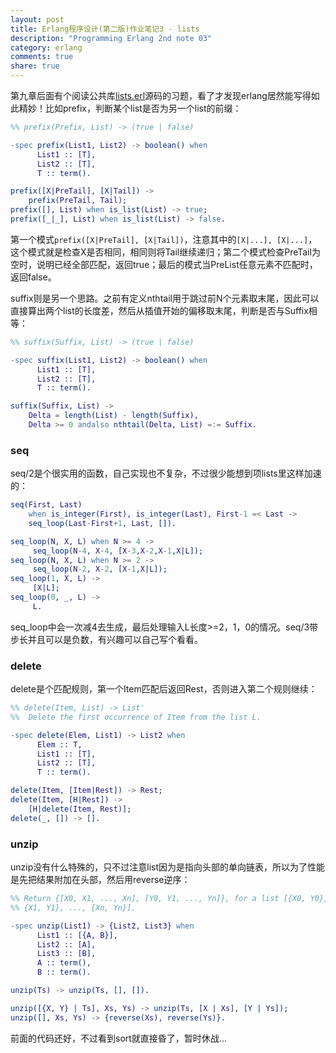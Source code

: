 ```yaml
---
layout: post
title: Erlang程序设计(第二版)作业笔记3 - lists
description: "Programming Erlang 2nd note 03"
category: erlang
comments: true
share: true
---
```


第九章后面有个阅读公共库[lists.erl](https://github.com/erlang/otp/blob/maint/lib/stdlib/src/lists.erl)源码的习题，看了才发现erlang居然能写得如此精妙！比如prefix，判断某个list是否为另一个list的前缀：

~~~erlang
%% prefix(Prefix, List) -> (true | false)

-spec prefix(List1, List2) -> boolean() when
      List1 :: [T],
      List2 :: [T],
      T :: term().

prefix([X|PreTail], [X|Tail]) ->
    prefix(PreTail, Tail);
prefix([], List) when is_list(List) -> true;
prefix([_|_], List) when is_list(List) -> false.
~~~

第一个模式`prefix([X|PreTail], [X|Tail])`，注意其中的`[X|...], [X|...]`，这个模式就是检查X是否相同，相同则将Tail继续递归；第二个模式检查PreTail为空时，说明已经全部匹配，返回true；最后的模式当PreList任意元素不匹配时，返回false。

suffix则是另一个思路。之前有定义nthtail用于跳过前N个元素取末尾，因此可以直接算出两个list的长度差，然后从插值开始的偏移取末尾，判断是否与Suffix相等：

~~~erlang
%% suffix(Suffix, List) -> (true | false)

-spec suffix(List1, List2) -> boolean() when
      List1 :: [T],
      List2 :: [T],
      T :: term().

suffix(Suffix, List) ->
    Delta = length(List) - length(Suffix),
    Delta >= 0 andalso nthtail(Delta, List) =:= Suffix.
~~~

### seq

seq/2是个很实用的函数，自己实现也不复杂，不过很少能想到项lists里这样加速的：

~~~erlang
seq(First, Last)
    when is_integer(First), is_integer(Last), First-1 =< Last ->
    seq_loop(Last-First+1, Last, []).

seq_loop(N, X, L) when N >= 4 ->
     seq_loop(N-4, X-4, [X-3,X-2,X-1,X|L]);
seq_loop(N, X, L) when N >= 2 ->
     seq_loop(N-2, X-2, [X-1,X|L]);
seq_loop(1, X, L) ->
     [X|L];
seq_loop(0, _, L) ->
     L.
~~~

seq_loop中会一次减4去生成，最后处理输入L长度>=2，1，0的情况。seq/3带步长并且可以是负数，有兴趣可以自己写个看看。

### delete

delete是个匹配规则，第一个Item匹配后返回Rest，否则进入第二个规则继续：

~~~erlang
%% delete(Item, List) -> List'
%%  Delete the first occurrence of Item from the list L.

-spec delete(Elem, List1) -> List2 when
      Elem :: T,
      List1 :: [T],
      List2 :: [T],
      T :: term().

delete(Item, [Item|Rest]) -> Rest;
delete(Item, [H|Rest]) ->
    [H|delete(Item, Rest)];
delete(_, []) -> [].
~~~

### unzip

unzip没有什么特殊的，只不过注意list因为是指向头部的单向链表，所以为了性能是先把结果附加在头部，然后用reverse逆序：

~~~erlang
%% Return {[X0, X1, ..., Xn], [Y0, Y1, ..., Yn]}, for a list [{X0, Y0},
%% {X1, Y1}, ..., {Xn, Yn}].

-spec unzip(List1) -> {List2, List3} when
      List1 :: [{A, B}],
      List2 :: [A],
      List3 :: [B],
      A :: term(),
      B :: term().

unzip(Ts) -> unzip(Ts, [], []).

unzip([{X, Y} | Ts], Xs, Ys) -> unzip(Ts, [X | Xs], [Y | Ys]);
unzip([], Xs, Ys) -> {reverse(Xs), reverse(Ys)}.
~~~

前面的代码还好，不过看到sort就直接昏了，暂时休战...
